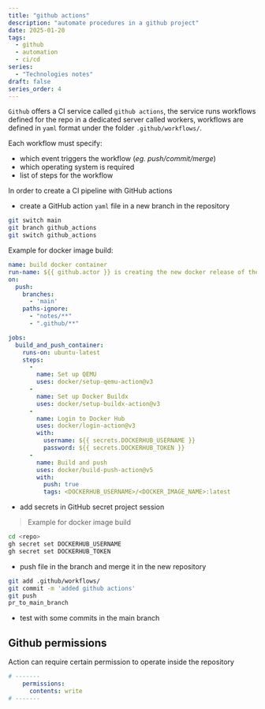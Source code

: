 ```yaml
---
title: "github actions"
description: "automate procedures in a github project"
date: 2025-01-20
tags:
  - github
  - automation
  - ci/cd
series:
  - "Technologies notes"
draft: false
series_order: 4
---
```


`Github` offers a CI service called `github actions`, the service runs workflows defined for the repo in a dedicated server called workers, workflows are defined in `yaml` format under the folder `.github/workflows/`.

Each workflow must specify:

- which event triggers the workflow (*eg. push/commit/merge*)
- which operating system is required
- list of steps for the workflow

In order to create a CI pipeline with GitHub actions

- create a GitHub action `yaml` file in a new branch in the repository

```bash
git switch main
git branch github_actions
git switch github_actions
```

Example for docker image build:

```yaml
name: build docker container
run-name: ${{ github.actor }} is creating the new docker release of the container
on:
  push:
    branches:
      - 'main'
    paths-ignore:
      - "notes/**"
      - ".github/**"

jobs:
  build_and_push_container:
    runs-on: ubuntu-latest
    steps:
      -
        name: Set up QEMU
        uses: docker/setup-qemu-action@v3
      -
        name: Set up Docker Buildx
        uses: docker/setup-buildx-action@v3
      -
        name: Login to Docker Hub
        uses: docker/login-action@v3
        with:
          username: ${{ secrets.DOCKERHUB_USERNAME }}
          password: ${{ secrets.DOCKERHUB_TOKEN }}
      -
        name: Build and push
        uses: docker/build-push-action@v5
        with:
          push: true
          tags: <DOCKERHUB_USERNAME>/<DOCKER_IMAGE_NAME>:latest

```

- add secrets in GitHub secret project session

> Example for docker image build
```bash
cd <repo>
gh secret set DOCKERHUB_USERNAME
gh secret set DOCKERHUB_TOKEN
```

- push file in the branch and merge it in the new repository

```bash
git add .github/workflows/
git commit -m 'added github actions'
git push
pr_to_main_branch
```

- test with some commits in the main branch

## Github permissions

Action can require certain permission to operate inside the repository

```yaml
# -------
    permissions:
      contents: write
# -------
```
